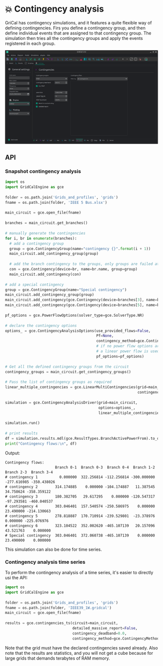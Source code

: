 # 💥 Contingency analysis


GriCal has contingency simulations, and it features a quite flexible way of defining contingencies.
Firs you define a contingency group, and then define individual events that are assigned to that contingency group.
The simulation then tries all the contingency groups and apply the events registered in each group.

![](figures/settings-con.png)

## API

### Snapshot contingency analysis

```python
import os
import GridCalEngine as gce

folder = os.path.join('Grids_and_profiles', 'grids')
fname = os.path.join(folder, 'IEEE 5 Bus.xlsx')

main_circuit = gce.open_file(fname)

branches = main_circuit.get_branches()

# manually generate the contingencies
for i, br in enumerate(branches):
  # add a contingency group
  group = gce.ContingencyGroup(name="contingency {}".format(i + 1))
  main_circuit.add_contingency_group(group)

  # add the branch contingency to the groups, only groups are failed at once
  con = gce.Contingency(device=br, name=br.name, group=group)
  main_circuit.add_contingency(con)

# add a special contingency
group = gce.ContingencyGroup(name="Special contingency")
main_circuit.add_contingency_group(group)
main_circuit.add_contingency(gce.Contingency(device=branches[3], name=branches[3].name, group=group))
main_circuit.add_contingency(gce.Contingency(device=branches[5], name=branches[5].name, group=group))

pf_options = gce.PowerFlowOptions(solver_type=gce.SolverType.NR)

# declare the contingency options
options_ = gce.ContingencyAnalysisOptions(use_provided_flows=False,
                                          Pf=None,
                                          contingency_method=gce.ContingencyMethod.PowerFlow,
                                          # if no power flow options are provided
                                          # a linear power flow is used
                                          pf_options=pf_options)

# Get all the defined contingency groups from the circuit
contingency_groups = main_circuit.get_contingency_groups()

# Pass the list of contingency groups as required
linear_multiple_contingencies = gce.LinearMultiContingencies(grid=main_circuit,
                                                             contingency_groups_used=contingency_groups)

simulation = gce.ContingencyAnalysisDriver(grid=main_circuit,
                                           options=options_,
                                           linear_multiple_contingencies=linear_multiple_contingencies)

simulation.run()

# print results
df = simulation.results.mdl(gce.ResultTypes.BranchActivePowerFrom).to_df()
print("Contingency flows:\n", df)

```

Output:

```text
Contingency flows:
                       Branch 0-1  Branch 0-3  Branch 0-4  Branch 1-2  Branch 2-3  Branch 3-4
# contingency 1          0.000000  322.256814 -112.256814 -300.000000 -277.616985 -350.438026
# contingency 2        314.174885    0.000000 -104.174887   11.387545   34.758624 -358.359122
# contingency 3        180.382705   29.617295    0.000000 -120.547317  -97.293581 -460.040537
# contingency 4        303.046401  157.540574 -250.586975    0.000000   23.490000 -214.130663
# contingency 5        278.818887  170.710914 -239.529801  -23.378976    0.000000 -225.076976
# contingency 6        323.104522  352.002620 -465.107139   20.157096   43.521763    0.000000
# Special contingency  303.046401  372.060738 -465.107139    0.000000   23.490000    0.000000
```

This simulation can also be done for time series.

### Contingency analysis time series

To perform the contingency analysis of a time series, it's easier to directly usi the API:

```python
import os
import GridCalEngine as gce

folder = os.path.join('Grids_and_profiles', 'grids')
fname = os.path.join(folder, 'IEEE39_1W.gridcal')
main_circuit = gce.open_file(fname)

results = gce.contingencies_ts(circuit=main_circuit,
                               detailed_massive_report=False,
                               contingency_deadband=0.0,
                               contingency_method=gce.ContingencyMethod.PowerFlow)
```

Note that the grid must have the declared contingencies saved already.
Also note that the results are statistics, and you will not get a cube because 
for large grids that demands terabytes of RAM memory.